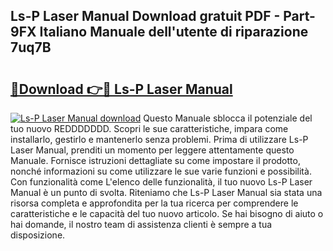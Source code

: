 ## Ls-P Laser Manual Download gratuit PDF - Part-9FX Italiano Manuale dell'utente di riparazione 7uq7B

# <h2><a href="http://dffeiu.blite.top/?on=Ls-P+Laser+Manual">🔗Download 👉🔴 Ls-P Laser Manual</a></h2>

[![Ls-P Laser Manual download](https://i.imgur.com/lujVjoI.png)](http://dffeiu.blite.top/?on=Ls-P+Laser+Manual)
Questo Manuale sblocca il potenziale del tuo nuovo REDDDDDDD. Scopri le sue caratteristiche, impara come installarlo, gestirlo e mantenerlo senza problemi. Prima di utilizzare Ls-P Laser Manual, prenditi un momento per leggere attentamente questo Manuale. Fornisce istruzioni dettagliate su come impostare il prodotto, nonché informazioni su come utilizzare le sue varie funzioni e possibilità. Con funzionalità come L'elenco delle funzionalità, il tuo nuovo Ls-P Laser Manual è un punto di svolta. Riteniamo che Ls-P Laser Manual sia stata una risorsa completa e approfondita per la tua ricerca per comprendere le caratteristiche e le capacità del tuo nuovo articolo. Se hai bisogno di aiuto o hai domande, il nostro team di assistenza clienti è sempre a tua disposizione.
